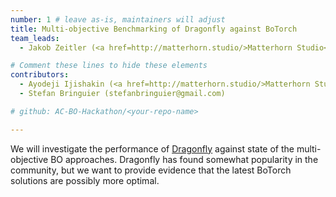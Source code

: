 ```yaml
---
number: 1 # leave as-is, maintainers will adjust
title: Multi-objective Benchmarking of Dragonfly against BoTorch
team_leads:
  - Jakob Zeitler (<a href=http://matterhorn.studio/>Matterhorn Studio</a>)

# Comment these lines to hide these elements
contributors:
  - Ayodeji Ijishakin (<a href=http://matterhorn.studio/>Matterhorn Studio</a>)
  - Stefan Bringuier (stefanbringuier@gmail.com)

# github: AC-BO-Hackathon/<your-repo-name>

---
```


We will investigate the performance of [Dragonfly](https://github.com/dragonfly/dragonfly) against state of the multi-objective BO approaches. Dragonfly has found somewhat popularity in the community, but we want to provide evidence that the latest BoTorch solutions are possibly more optimal.
